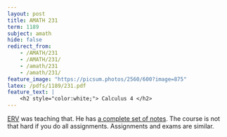 ```yaml
---
layout: post
title: AMATH 231
term: 1189
subject: amath
hide: false
redirect_from:
    - /AMATH/231
    - /AMATH/231/
    - /amath/231
    - /amath/231/
feature_image: "https://picsum.photos/2560/600?image=875"
latex: /pdfs/1189/231.pdf
feature_text: |
    <h2 style="color:white;"> Calculus 4 </h2>
---
```


[ERV](http://www.math.uwaterloo.ca/~ervrscay) was teaching that. He has [a complete set of notes](http://links.uwaterloo.ca/amath231). The course is not that hard if you do all assignments. Assignments and exams are similar.

